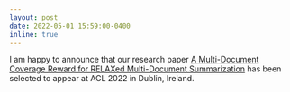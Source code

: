 ```yaml
---
layout: post
date: 2022-05-01 15:59:00-0400
inline: true
---
```


I am happy to announce that our research paper <a href="https://aclanthology.org/2022.acl-long.351/">A Multi-Document Coverage Reward for RELAXed Multi-Document Summarization</a> has been selected to appear at ACL 2022 in Dublin, Ireland.
